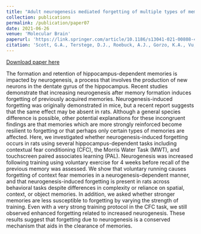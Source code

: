 ```yaml
---
title: "Adult neurogenesis mediated forgetting of multiple types of memory in the rat."
collection: publications
permalink: /publication/paper07
date: 2021-06-26
venue: 'Molecular Brain'
paperurl: 'https://link.springer.com/article/10.1186/s13041-021-00808-4'
citation: 'Scott, G.A., Terstege, D.J., Roebuck, A.J., Gorzo, K.A., Vu, A.P., Howland, J.G., Epp, J.R. (2021). &quot;Adult neurogenesis mediated forgetting of multiple types of memory in the rat.&quot; <i>Molecular Brain</i>. 14(1).'
---
```


[Download paper here](http://dterstege.github.io/files/paper07.pdf)

The formation and retention of hippocampus-dependent memories is impacted by neurogenesis, a process that involves the production of new neurons in the dentate gyrus of the hippocampus. Recent studies demonstrate that increasing neurogenesis after memory formation induces forgetting of previously acquired memories. Neurogenesis-induced forgetting was originally demonstrated in mice, but a recent report suggests that the same effect may be absent in rats. Although a general species difference is possible, other potential explanations for these incongruent findings are that memories which are more strongly reinforced become resilient to forgetting or that perhaps only certain types of memories are affected. Here, we investigated whether neurogenesis-induced forgetting occurs in rats using several hippocampus-dependent tasks including contextual fear conditioning (CFC), the Morris Water Task (MWT), and touchscreen paired associates learning (PAL). Neurogenesis was increased following training using voluntary exercise for 4 weeks before recall of the previous memory was assessed. We show that voluntary running causes forgetting of context fear memories in a neurogenesis-dependent manner, and that neurogenesis-induced forgetting is present in rats across behavioral tasks despite differences in complexity or reliance on spatial, context, or object memories. In addition, we asked whether stronger memories are less susceptible to forgetting by varying the strength of training. Even with a very strong training protocol in the CFC task, we still observed enhanced forgetting related to increased neurogenesis. These results suggest that forgetting due to neurogenesis is a conserved mechanism that aids in the clearance of memories.
